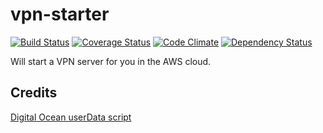 # vpn-starter

[![Build Status](https://travis-ci.org/eiriksm/vpn-starter.svg?branch=master)](https://travis-ci.org/eiriksm/vpn-starter)
[![Coverage Status](https://coveralls.io/repos/eiriksm/vpn-starter/badge.svg?branch=master)](https://coveralls.io/r/eiriksm/vpn-starter?branch=master)
[![Code Climate](https://codeclimate.com/github/eiriksm/vpn-starter/badges/gpa.svg)](https://codeclimate.com/github/eiriksm/vpn-starter)
[![Dependency Status](https://david-dm.org/eiriksm/vpn-starter.svg)](https://david-dm.org/eiriksm/vpn-starter)

Will start a VPN server for you in the AWS cloud.

## Credits

[Digital Ocean userData script](https://github.com/digitalocean/do_user_scripts/blob/master/Ubuntu-14.04/network/open-vpn.yml)
